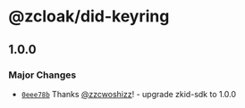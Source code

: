 # @zcloak/did-keyring

## 1.0.0

### Major Changes

- [`0eee78b`](https://github.com/zCloak-Network/common-ts/commit/0eee78bd83262e177da356d8cac63a0991b2532f) Thanks [@zzcwoshizz](https://github.com/zzcwoshizz)! - upgrade zkid-sdk to 1.0.0
